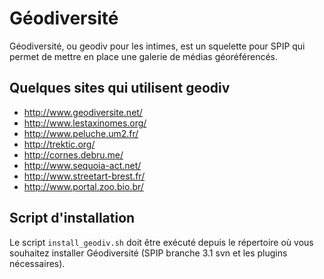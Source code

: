 Géodiversité
============

Géodiversité, ou geodiv pour les intimes, est un squelette pour SPIP qui permet de mettre en place une galerie de médias géoréférencés.


Quelques sites qui utilisent geodiv
------

- http://www.geodiversite.net/
- http://www.lestaxinomes.org/
- http://www.peluche.um2.fr/
- http://trektic.org/
- http://cornes.debru.me/
- http://www.sequoia-act.net/
- http://www.streetart-brest.fr/
- http://www.portal.zoo.bio.br/

Script d'installation
------

Le script ```install_geodiv.sh``` doit être exécuté depuis le répertoire où vous souhaitez installer Géodiversité (SPIP branche 3.1 svn et les plugins nécessaires).
